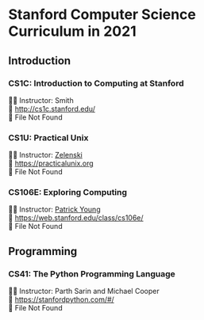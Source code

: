 # Stanford Computer Science Curriculum in 2021
## Introduction
### CS1C: Introduction to Computing at Stanford
🧑‍🏫 Instructor: Smith  
🔗 http://cs1c.stanford.edu/  
📄 File Not Found  
### CS1U: Practical Unix
🧑‍🏫 Instructor: [Zelenski](http://cs.stanford.edu/~zelenski)  
🔗 https://practicalunix.org  
📄 File Not Found  
### CS106E: Exploring Computing	
🧑‍🏫 Instructor: [Patrick Young](http://stanford.edu/~psyoung/)   
🔗 https://web.stanford.edu/class/cs106e/   
📄 File Not Found  
## Programming
### CS41: The Python Programming Language
🧑‍🏫 Instructor: Parth Sarin and Michael Cooper   
🔗 https://stanfordpython.com/#/  
📄 File Not Found  